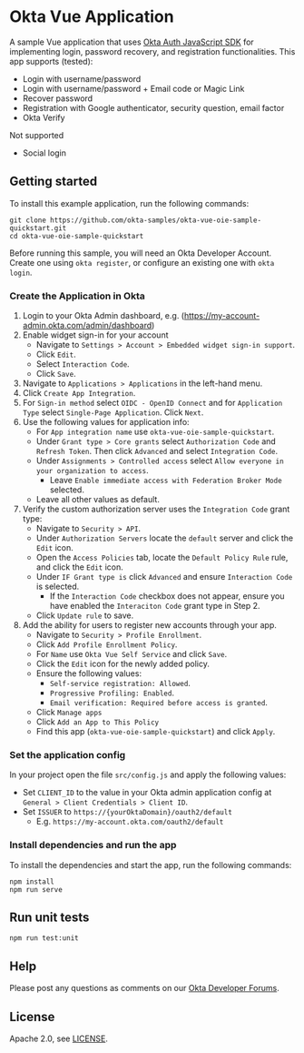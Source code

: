 # Okta Vue Application

A sample Vue application that uses [Okta Auth JavaScript SDK](https://github.com/okta/okta-auth-js) for implementing login, password recovery, and registration functionalities. This app supports (tested):

* Login with username/password
* Login with username/password + Email code or Magic Link
* Recover password
* Registration with Google authenticator, security question, email factor
* Okta Verify

Not supported

* Social login

## Getting started

To install this example application, run the following commands:

```
git clone https://github.com/okta-samples/okta-vue-oie-sample-quickstart.git
cd okta-vue-oie-sample-quickstart
```

Before running this sample, you will need an Okta Developer Account. Create one using `okta register`, or configure an existing one with `okta login`.

### Create the Application in Okta

1. Login to your Okta Admin dashboard, e.g. (https://my-account-admin.okta.com/admin/dashboard)
2. Enable widget sign-in for your account
   * Navigate to `Settings > Account > Embedded widget sign-in support`.
   * Click `Edit`.
   * Select `Interaction Code`.
   * Click `Save`.
3. Navigate to `Applications > Applications` in the left-hand menu.
4. Click `Create App Integration`.
5. For `Sign-in method` select `OIDC - OpenID Connect` and for `Application Type` select `Single-Page Application`. Click `Next`.
6. Use the following values for application info:
    * For `App integration name` use `okta-vue-oie-sample-quickstart`.
    * Under `Grant type > Core grants` select `Authorization Code` and `Refresh Token`. Then click `Advanced` and select `Integration Code`.
    * Under `Assignments > Controlled access` select `Allow everyone in your organization to access`.
      * Leave `Enable immediate access with Federation Broker Mode` selected.
    * Leave all other values as default.
7. Verify the custom authorization server uses the `Integration Code` grant type:
   * Navigate to `Security > API`.
   * Under `Authorization Servers` locate the `default` server and click the `Edit` icon.
   * Open the `Access Policies` tab, locate the `Default Policy Rule` rule, and click the `Edit` icon.
   * Under `IF Grant type is` click `Advanced` and ensure `Interaction Code` is selected.
     * If the `Interaction Code` checkbox does not appear, ensure you have enabled the `Interaciton Code` grant type in Step 2.
   * Click `Update rule` to save.
8. Add the ability for users to register new accounts through your app.
   * Navigate to `Security > Profile Enrollment`.
   * Click `Add Profile Enrollment Policy`.
   * For `Name` use `Okta Vue Self Service` and click `Save`.
   * Click the `Edit` icon for the newly added policy.
   * Ensure the following values:
     * `Self-service registration: Allowed`.
     * `Progressive Profiling: Enabled`.
     * `Email verification: Required before access is granted`.
   * Click `Manage apps`
   * Click `Add an App to This Policy`
   * Find this app (`okta-vue-oie-sample-quickstart`) and click `Apply`.

### Set the application config

In your project open the file `src/config.js` and apply the following values:
* Set `CLIENT_ID` to the value in your Okta admin application config at `General > Client Credentials > Client ID`.
* Set `ISSUER` to `https://{yourOktaDomain}/oauth2/default`
  * E.g. `https://my-account.okta.com/oauth2/default`

### Install dependencies and run the app

To install the dependencies and start the app, run the following commands:

```
npm install
npm run serve
```

## Run unit tests

```
npm run test:unit
```

## Help

Please post any questions as comments on our [Okta Developer Forums](https://devforum.okta.com/).

## License

Apache 2.0, see [LICENSE](LICENSE).
